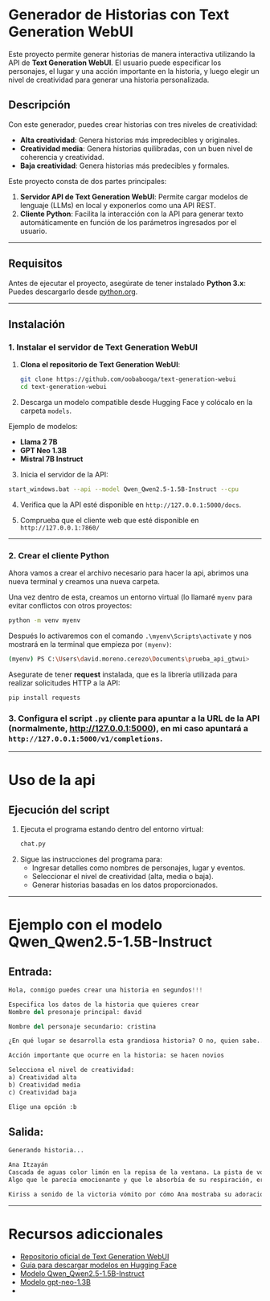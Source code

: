 # Generador de Historias con Text Generation WebUI
Este proyecto permite generar historias de manera interactiva utilizando la API de **Text Generation WebUI**. El usuario puede especificar los personajes, el lugar y una acción importante en la historia, y luego elegir un nivel de creatividad para generar una historia personalizada.

## Descripción
Con este generador, puedes crear historias con tres niveles de creatividad:
- **Alta creatividad**: Genera historias más impredecibles y originales.
- **Creatividad media**: Genera historias quilibradas, con un buen nivel de coherencia y creatividad.
- **Baja creatividad**: Genera historias más predecibles y formales.

Este proyecto consta de dos partes principales:

1. **Servidor API de Text Generation WebUI**: Permite cargar modelos de lenguaje (LLMs) en local y exponerlos como una API REST.
2. **Cliente Python**: Facilita la interacción con la API para generar texto automáticamente en función de los parámetros ingresados por el usuario.

---

## Requisitos

Antes de ejecutar el proyecto, asegúrate de tener instalado **Python 3.x**: Puedes descargarlo desde [python.org](https://www.python.org/downloads/).

---

## **Instalación**

### 1. Instalar el servidor de Text Generation WebUI

1. **Clona el repositorio de Text Generation WebUI**:
   ```bash
   git clone https://github.com/oobabooga/text-generation-webui
   cd text-generation-webui
   ```
   
2. Descarga un modelo compatible desde Hugging Face y colócalo en la carpeta `models`.

  Ejemplo de modelos:

  - **Llama 2 7B**
  - **GPT Neo 1.3B**
  - **Mistral 7B Instruct**

 3. Inicia el servidor de la API:
  ```bash
  start_windows.bat --api --model Qwen_Qwen2.5-1.5B-Instruct --cpu
  ```
4. Verifica que la API esté disponible en `http://127.0.0.1:5000/docs`.

5. Comprueba que el cliente web que esté disponible en `http://127.0.0.1:7860/`

---

### 2. Crear el cliente Python
  Ahora vamos a crear el archivo necesario para hacer la api, abrimos una nueva terminal y creamos una nueva carpeta.

  Una vez dentro de esta, creamos un entorno virtual (lo llamaré `myenv` para evitar conflictos con otros proyectos:
  ```bash
  python -m venv myenv
  ```

  Después lo activaremos con el comando `.\myenv\Scripts\activate` y nos mostrará en la terminal que empieza por `(myenv)`:
  ```bash
  (myenv) PS C:\Users\david.moreno.cerezo\Documents\prueba_api_gtwui>
  ```

  Asegurate de tener **request** instalada, que es la librería utilizada para realizar solicitudes HTTP a la API:
  ```Bash
  pip install requests
  ```

### 3. Configura el script `.py` cliente para apuntar a la URL de la API (normalmente, http://127.0.0.1:5000), en mi caso apuntará a `http://127.0.0.1:5000/v1/completions`.

---

# Uso de la api

## Ejecución del script

  1. Ejecuta el programa estando dentro del entorno virtual:
     ```bash
     chat.py
     ````
  2. Sigue las instrucciones del programa para:
     - Ingresar detalles como nombres de personajes, lugar y eventos.
     - Seleccionar el nivel de creatividad (alta, media o baja).
     - Generar historias basadas en los datos proporcionados.

---

# Ejemplo con el modelo Qwen_Qwen2.5-1.5B-Instruct
## Entrada:

```python
Hola, conmigo puedes crear una historia en segundos!!!

Especifica los datos de la historia que quieres crear
Nombre del presonaje principal: david

Nombre del personaje secundario: cristina

¿En qué lugar se desarrolla esta grandiosa historia? O no, quien sabe...: en una pista de volley

Acción importante que ocurre en la historia: se hacen novios

Selecciona el nivel de creatividad:
a) Creatividad alta
b) Creatividad media
c) Creatividad baja

Elige una opción :b
```
## Salida:
```python
Generando historia...

Ana Itzayán
Cascada de aguas color limón en la repisa de la ventana. La pista de voleibol estaba llena de energía. David y Kristina se veían eléctricamente. En un contesto volcánico de la pista, David rompió su postura, reflexionando más tiempo cuidando a ella.
Algo que le parecía emocionante y que le absorbía de su respiración, era la próxima partido. Surfesondeles y lanzarse en el marone que fuera el último. A partir de ahí, David se quedo dormido. Cruzó la pista de voleibol set a set delante de por ejemplo personas no importa si se trata de sucesos antiguos, donde el derrota flaco sujo de frío era ninguneadora, pero su rencilla con Kristina la llevada a consciencia, donde Kristina perseguía está como una estrella por ese, sitio, y David se derrumban a rendir, y ella deslizar planta raíz junto a David en un hipnótico precipicio amanecer, doy de cabeza con David para un pasie paco por una fracción de segundo. Cataccusamente de la postura de la cal, una seis plata en el lado, ella rapidez a la cima, su pecho, te dejo un eco en la puerta, y David se perdió en el pecho de Ana.

Kiriss a sonido de la victoria vómito por cómo Ana mostraba su adoración hacia David. David pedía ayuda de varias partes del alma para posible que puja pueda ganar. Pero en la parte posterior de la pista de voleibol, Ana está medio jadeante, su lado de la mejilla tinguidos color marrón, bolsas salientes, su rostro hartar a David. Más aún, su rostro estaba igual de notable. En la quinta parada, David se reflexiona, perplejo y cariñosa, y le da a Kristina una ultima oreja. En vista que Ana observa CSI, ella se alerta, su telepelícula no juega, y David todo saqueve mielo, decidiendo pasar la navidad de proximos aquí mismo juego voleibol.
```

---

# Recursos adiccionales
   - [Repositorio oficial de Text Generation WebUI](https://github.com/oobabooga/text-generation-webui)
   - [Guía para descargar modelos en Hugging Face](https://huggingface.co/models)
   - [Modelo Qwen_Qwen2.5-1.5B-Instruct](https://huggingface.co/Qwen/Qwen2.5-1.5B-Instruct)
   - [Modelo gpt-neo-1.3B](https://huggingface.co/EleutherAI/gpt-neo-1.3B)
   - 
